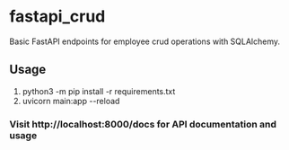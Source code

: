 # fastapi_crud

Basic FastAPI endpoints for employee crud operations with SQLAlchemy.

## Usage
1) python3 -m pip install -r requirements.txt
2) uvicorn main:app --reload

### Visit http://localhost:8000/docs for API documentation and usage
